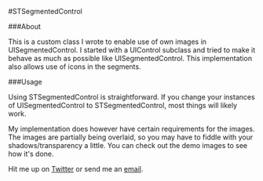 #STSegmentedControl

###About

This is a custom class I wrote to enable use of own images in UISegmentedControl. I started with a UIControl subclass and tried to make it behave as much as possible like UISegmentedControl. This implementation also allows use of icons in the segments.

###Usage

Using STSegmentedControl is straightforward. If you change your instances of UISegmentedControl to STSegmentedControl, most things will likely work.

My implementation does however have certain requirements for the images. The images are partially being overlaid, so you may have to fiddle with your shadows/transparency a little. You can check out the demo images to see how it's done.

Hit me up on [Twitter](http://twitter.com/SkyTrix) or send me an [email](mailto:cedric@freshcreations.be).
